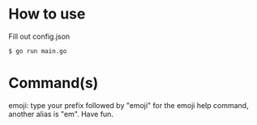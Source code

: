 # How to use
Fill out config.json
```
$ go run main.go
```

# Command(s)
emoji: type your prefix followed by "emoji" for the emoji help command, another alias is "em". Have fun.